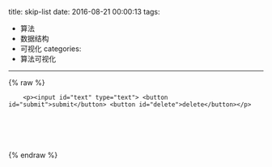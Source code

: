 title: skip-list
date: 2016-08-21 00:00:13
tags:
- 算法
- 数据结构
- 可视化
categories:
- 算法可视化
---

{% raw %}


		<p><input id="text" type="text"> <button id="submit">submit</button> <button id="delete">delete</button></p>
<svg id="skiplist" width="1800" height="200"><defs><marker id="markerCircle" markerwidth="8" markerheight="8" refx="5" refy="5"><circle cx="5" cy="5" r="3" style="stroke: none; fill:#000000;"/></marker><marker id="markerArrow" markerunits="strokeWidth" markerwidth="12" markerheight="12" viewbox="0 0 12 12" refx="6" refy="6" orient="auto"><path d="M2,2 L10,6 L2,10 L6,6 L2,2" style="fill: #000000;"/></marker></defs></svg>


<script src="//cdn.bootcss.com/d3/4.2.1/d3.min.js"></script>
<script>
var svgContainer = d3.select("#skiplist");
var PARAM = {
    LEFT: 30,
    RIGHT: 20,
    LEVEL_HEIGHT: 20,
    MAX_LEVEL: 4,
    CDURATION: 500,
    FONT_SIZE: 20,
    INTERVAL:80,
    THRESHOLD: 0.3,
};


function SkipLinkNode(key,x,y,level) {
    this.x = x;
    this.y = y;
    this.level = level;
    var height = level * PARAM.LEVEL_HEIGHT;
    var width = PARAM.LEFT + PARAM.RIGHT;
    var mid = PARAM.LEFT + x;
    var bottom = y + PARAM.MAX_LEVEL * PARAM.LEVEL_HEIGHT;
    var top = bottom - level * PARAM.LEVEL_HEIGHT;

    this.node = svgContainer.append("rect")
        .attr("x",x)
        .attr("y",top)
        .attr("width",width)
        .attr("height",height)
        .attr("fill","none")
        .attr("stroke-width",1)
        .attr("stroke","rgb(0,0,0)");

    this.left = svgContainer.append("rect")
        .attr("x",x)
        .attr("y",top)
        .attr("width",PARAM.LEFT)
        .attr("height",height)
        .attr("fill","none")
        .attr("stroke-width",1)
        .attr("stroke","rgb(0,0,0)");

    this.text = svgContainer.append("text")
        .text(key)
        .attr("x",x+3)
        .attr("y",(bottom + top) / 2 + 5.5)
        .attr("fill","black")
        .attr("font-size",PARAM.FONT_SIZE)

    this.right = [];
    this.link = [];
    for(var i = 0;i < level; i++){
        this.right.push(
            svgContainer.append("rect")
            .attr("x",mid)
            .attr("y",y + (PARAM.MAX_LEVEL - i - 1) * PARAM.LEVEL_HEIGHT)
            .attr("width",PARAM.RIGHT)
            .attr("height",PARAM.LEVEL_HEIGHT)
            .attr("fill","none")
            .attr("stroke-width",1)
            .attr("stroke","rgb(0,0,0)")
        );

        this.link.push(
            svgContainer.append("line")
                .attr("x1",mid + PARAM.RIGHT / 2)
                .attr("y1",bottom - i * PARAM.LEVEL_HEIGHT - PARAM.LEVEL_HEIGHT / 2)
                .attr("x2",mid + PARAM.RIGHT / 2)
                .attr("y2",bottom - i * PARAM.LEVEL_HEIGHT - PARAM.LEVEL_HEIGHT / 2)
                .attr("stroke-width",1.2)
                .attr("stroke","rgb(0,0,0)")
                .attr("marker-start","url(#markerCircle)")
                .attr("marker-end","url(#markerArrow)")
        );
    }

}

SkipLinkNode.prototype.move = function (x,y) {
    var mx = x - this.x;
    var my = y - this.y;
    this.node.transition()
        .duration(PARAM.CDURATION)
        .attr("x",parseInt(this.node.attr("x"))+mx)
        .attr("y",parseInt(this.node.attr("y"))+my);
    this.left.transition()
        .duration(PARAM.CDURATION)
        .attr("x",parseInt(this.left.attr("x"))+mx)
        .attr("y",parseInt(this.left.attr("y"))+my);
    this.text.transition()
        .duration(PARAM.CDURATION)
        .attr("x",parseInt(this.text.attr("x"))+mx)
        .attr("y",parseInt(this.text.attr("y"))+my);
    for(var i = 0; i < this.level; i++) {
        this.right[i].transition()
            .duration(PARAM.CDURATION)
            .attr("x", parseInt(this.right[i].attr("x"))+mx)
            .attr("y", parseInt(this.right[i].attr("y"))+my);
        this.link[i].transition()
            .duration(PARAM.CDURATION)
            .attr("x1", parseInt(this.link[i].attr("x1"))+mx)
            .attr("y1", parseInt(this.link[i].attr("y1"))+my)
            .attr("x2", parseInt(this.link[i].attr("x2"))+mx)
            .attr("y2", parseInt(this.link[i].attr("y2"))+my);
    }
    this.x = x;
    this.y = y;
}

SkipLinkNode.prototype.remove = function () {
    this.node.remove();
    this.left.remove();
    this.text.remove();
    for(var i=0;i<this.level;i++){
        this.right[i].remove();
        this.link[i].remove();
    }
}

SkipLinkNode.prototype.color = function (col) {
    this.node.transition()
        .duration(PARAM.CDURATION)
        .attr("stroke",col);
    this.text.transition()
        .duration(PARAM.CDURATION)
        .attr("fill",col);
    this.left.transition()
        .duration(PARAM.CDURATION)
        .attr("stroke",col);
    for(var i = 0;i < this.level;i++){
        this.right[i].transition()
            .duration(PARAM.CDURATION)
            .attr("stroke",col);
    }
}

SkipLinkNode.prototype.dolink = function (level, x, y) {
    this.link[level].transition()
        .duration(PARAM.CDURATION)
        .attr("x2", x)
        .attr("y2", y);
}

SkipLinkNode.prototype.colorLink = function (level, color) {
    this.link[level]
        .attr("stroke",color);
}

SkipLinkNode.prototype.linkX1 = function (level) {
    return parseInt(this.link[level].attr("x1"));
}

SkipLinkNode.prototype.linkY1 = function (level) {
    return parseInt(this.link[level].attr("y1"));
}

SkipLinkNode.prototype.linkX2 = function (level) {
    return parseInt(this.link[level].attr("x2"));
}

SkipLinkNode.prototype.linkY2 = function (level) {
    return parseInt(this.link[level].attr("y2"));
}

function Animation() {
    this.animations = [];
}

Animation.prototype.add = function (args,fun) {
    this.animations.push({
        args:args,
        fun:fun,
    });
}

Animation.prototype.run = function (index) {
    if(index >= this.animations.length){
        this.animations = [];
        return ;
    };
    this.animations[index].fun(this.animations[index].args);
    setTimeout(function () {
        this.run(index + 1);
    }.bind(this),PARAM.CDURATION);
}

function Node(key,view) {
    this.key = key;

    this.level = 1;
    while(Math.random() < PARAM.THRESHOLD && this.level < PARAM.MAX_LEVEL){
        this.level++;
    }
    this.next = [];
    for(var i = 0; i < this.level; i++){
        this.next.push(null);
    }
    console.log(this.level);
    if(view==null){
        this.view = new SkipLinkNode(key,10,10,this.level);
    }else{
        this.view = view;
    }

}

function insert(head, key) {
    var updates = [];
    for(var i = 0;i < PARAM.MAX_LEVEL;i++){
        updates.push(null);
    }
    var p = head;
    var level = PARAM.MAX_LEVEL - 1;
    while(level >= 0){
        if(p.next[level] == null){
            updates[level] = p;
            level--;
            continue;
        }
        var q = p.next[level];
        if(q.key < key){
            ani.add({
                now: p.view,
                level: level,
            },function (args) {
                var now = args.now;
                var level = args.level;
                now.color("red");
            });
            p = q;
        }else if(q.key == key){
            ani.add({
                now: p.view,
                level: level,
            },function (args) {
                var now = args.now;
                var level = args.level;
                now.color("red");
            });
            p = q;
            break;
        }else{
            updates[level] = p;
            level--;
        }
    }
    var tmpLevel = level;
    if(tmpLevel < 0) tmpLevel = 0;
    ani.add({
        now: p.view,
        level: tmpLevel,
    },function (args) {
        var now = args.now;
        var level = args.level;
        now.color("red");
    });


    for(var i = level;i >= 0;i--){
        updates[i] = p;
    }
    /*view-start*/
    var forMoves = [];
    var tmp = p.next[0];
    while(tmp!=null){
        forMoves.push(tmp);
        tmp = tmp.next[0];
    }

    ani.add({
        moves: forMoves,
        updates: updates,
    },function (args) {
        var updates = args.updates;
        for(var i = 0; i < PARAM.MAX_LEVEL;i++){
            updates[i].view.dolink(i, updates[i].view.linkX1(i), updates[i].view.linkY1(i));
        }
        var moves = args.moves;
        for(var i=0;i<moves.length;i++){
            var view = moves[i].view;
            view.move(view.x + PARAM.INTERVAL, view.y);
        }
    });
    /*view-end*/
    var newNode = new Node(key);
    /*view-start*/
    ani.add({
        node: newNode.view,
        x: p.view.x + PARAM.INTERVAL,
        y: p.view.y,
    },function (args) {
        var node = args.node;
        node.move(args.x, args.y);
    });
    /*view-end*/
    for(var i = 0;i < newNode.level;i++){
        var q = updates[i].next[i];
        updates[i].next[i] = newNode;
        newNode.next[i] = q;
    }
    /*view-start*/
    ani.add({
        updates: updates,
        newNode: newNode,
    },function (args) {
        var updates = args.updates;
        for(var i=0;i<PARAM.MAX_LEVEL;i++){
            var nextNode = updates[i].next[i];
            if(nextNode != null){
                updates[i].view.dolink(i,nextNode.view.x,updates[i].view.linkY1(i));
            }
            nextNode = newNode.next[i];
            if(nextNode != null){
                newNode.view.dolink(i, nextNode.view.x, nextNode.view.linkY1(i));
            }
        }
    });
    /*view-end*/
}

function remove(head,key) {
    var updates = [];
    for(var i = 0;i < PARAM.MAX_LEVEL;i++){
        updates.push(null);
    }
    var p = head;
    var level = PARAM.MAX_LEVEL - 1;
    while(level >= 0){
        if(p.next[level] == null){
            updates[level] = p;
            level--;
            continue;
        }
        var q = p.next[level];
        if(q.key < key){
            ani.add({
                now: p.view,
                level: level,
            },function (args) {
                var now = args.now;
                var level = args.level;
                now.color("red");
            });
            p = q;
        }else if(q.key == key){
            updates[level] = p;
            level--;
            if(level < 0){
                ani.add({
                    now: p.view,
                    level: 0,
                },function (args) {
                    var now = args.now;
                    var level = args.level;
                    now.color("red");
                });
                p = q;
            }
        }else{
            updates[level] = p;
            level--;
        }
    }

    /*view-start*/
    var forMoves = [];
    var tmp = p.next[0];
    while(tmp!=null){
        forMoves.push(tmp);
        tmp = tmp.next[0];
    }

    ani.add({
        updates: updates,
        now: p.view,
    },function (args) {
        var now = args.now;
        for(var i=0;i<now.level;i++){
            now.dolink(i,now.linkX1(i),now.linkY1(i));
        }
        var updates = args.updates;
        for(var i=0;i<PARAM.MAX_LEVEL;i++){
            var view = updates[i].view;
            view.dolink(i,view.linkX1(i),view.linkY1(i));
        }
    });

    ani.add({
        now: p.view,
    },function (args) {
        var now = args.now;
        now.move(10,10);
    });

    ani.add({
        now: p.view,
    },function (args) {
        var now = args.now;
        now.remove();
    });

    ani.add({
        moves: forMoves,
        updates: updates,
    },function (args) {
        var updates = args.updates;
        for(var i = 0; i < PARAM.MAX_LEVEL;i++){
            updates[i].view.dolink(i, updates[i].view.linkX1(i), updates[i].view.linkY1(i));
        }
        var moves = args.moves;
        for(var i=0;i<moves.length;i++){
            var view = moves[i].view;
            view.move(view.x - PARAM.INTERVAL, view.y);
        }
    });

    for(var i = 0;i < p.view.level;i++){
        updates[i].next[i] = p.next[i];
    }

    ani.add({
        updates: updates,
    },function (args) {
        var updates = args.updates;
        console.log(updates);
        for(var i=0;i<PARAM.MAX_LEVEL;i++){
            var nextNode = updates[i].next[i];
            if(nextNode != null){
                updates[i].view.dolink(i,nextNode.view.x, updates[i].view.linkY1(i));
            }
        }
    });
}

var viewHeader = new SkipLinkNode("头",10,100,4);
var header = new Node("头",viewHeader);
var ani = new Animation();
var hash = [];

function disable_buttons() {
    document.getElementById("submit").disabled=true;
    document.getElementById("delete").disabled=true;
}

function undisable_buttons() {
    document.getElementById("submit").disabled=false;
    document.getElementById("delete").disabled=false;
}


d3.select("#submit").on("click",function () {
    var val = document.getElementById("text").value;
    if(val.length > 2 || !/^[0-9]+$/.test(val)){
        alert("只能输入两为数字")
        return ;
    }
    val =  parseInt(val);
    if (hash[val] != null){
        alert("key已经存在了")
        return ;
    }
    hash[val] = true;

    ani.add({},function (args) {
        disable_buttons();
    });
    insert(header, val);
    ani.add({},function (args) {
        var p = header;
        while(p!=null){
            p.view.color("black");
            for(var i=0;i<p.view.level;i++){
                p.view.colorLink(i,"black");
            }
            p = p.next[0];
        }
    });
    ani.add({},function (args) {
        setTimeout(function () {
            undisable_buttons();
        },PARAM.CDURATION);
    });
    ani.run(0);
});


d3.select("#delete").on("click",function () {
    var val = document.getElementById("text").value;
    if(val.length > 2 || !/^[0-9]+$/.test(val)){
        alert("只能输入两为数字")
        return ;
    }
    if(hash[val] == null){
        alert("key不存在")
        return ;
    }
    delete hash[val];
    val =  parseInt(val);
    ani.add({},function (args) {
        disable_buttons();
    });
    remove(header, val);
    ani.add({},function (args) {
        var p = header;
        while(p!=null){
            p.view.color("black");
            for(var i=0;i<p.view.level;i++){
                p.view.colorLink(i,"black");
            }
            p = p.next[0];
        }
    });
    ani.add({},function (args) {
        setTimeout(function () {
            undisable_buttons();
        },PARAM.CDURATION);
    });
    ani.run(0);
});

</script>

{% endraw %}
